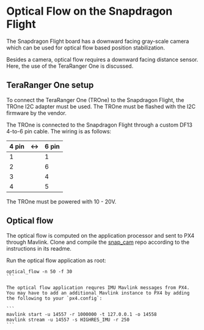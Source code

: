 # Optical Flow on the Snapdragon Flight

The Snapdragon Flight board has a downward facing gray-scale camera which can be used for optical flow based position stabilization.

Besides a camera, optical flow requires a downward facing distance sensor. Here, the use of the TeraRanger One is discussed.


## TeraRanger One setup
To connect the TeraRanger One (TROne) to the Snapdragon Flight, the TROne I2C adapter must be used. The TROne must be flashed with the I2C firmware by the vendor.

The TROne is connected to the Snapdragon Flight through a custom DF13 4-to-6 pin cable. The wiring is as follows:

| 4 pin | <-> | 6 pin |
| -- | -- | -- |
| 1 |  | 1 |
| 2 |  | 6 |
| 3 |  | 4 |
| 4 |  | 5 |

The TROne must be powered with 10 - 20V.

## Optical flow
The optical flow is computed on the application processor and sent to PX4 through Mavlink.
Clone and compile the [snap_cam](https://github.com/PX4/snap_cam) repo according to the instructions in its readme.

Run the optical flow application as root:
````
optical_flow -n 50 -f 30
```

The optical flow application requres IMU Mavlink messages from PX4. You may have to add an additional Mavlink instance to PX4 by adding the following to your `px4.config`:

```
mavlink start -u 14557 -r 1000000 -t 127.0.0.1 -o 14558
mavlink stream -u 14557 -s HIGHRES_IMU -r 250
```
